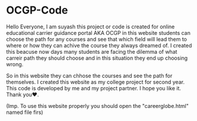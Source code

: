 # OCGP-Code

Hello Everyone, I am suyash
this project or code is created for online educational carrier guidance portal AKA OCGP
in this website students can choose the path for any courses and see that which field will lead them to where or how they can achive the course they always dreamed of.
I created this beacuse now days many students are facing the dilemma of what carreir path they should choose and in this situation they end up choosing wrong.

So in this website they can chhose the courses and see the path for themselves.
I created this website as my college project for second year.
This code is developed by me and my project partner.
 I hope you like it.
 Thank you❤️.
 
 
 (Imp. To use this website properly you should open the "careerglobe.html" named file firs)
